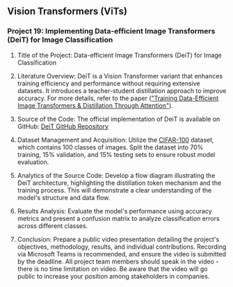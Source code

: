 ## Vision Transformers (ViTs)


### Project 19: Implementing Data-efficient Image Transformers (DeiT) for Image Classification


1. Title of the Project: 
    Data-efficient Image Transformers (DeiT) for Image Classification

2. Literature Overview: 
    DeiT is a Vision Transformer variant that enhances training efficiency
and performance without requiring extensive datasets. It introduces a teacher-student
distillation approach to improve accuracy. For more details, refer to the paper (["Training
Data-Efficient Image Transformers & Distillation Through Attention"](https://arxiv.org/abs/2012.12877)).


3. Source of the Code: 
    The official implementation of DeiT is available on GitHub: 
[DeiT GitHub Repository](https://github.com/facebookresearch/deit)

5. Dataset Management and Acquisition: 
Utilize the  [CIFAR-100](https://www.kaggle.com/datasets/fedesoriano/cifar100) dataset, which contains 100 classes of images. 
Split the dataset into 70% training, 15% validation, and 15% testing sets
to ensure robust model evaluation.

6. Analytics of the Source Code: 
Develop a flow diagram illustrating the DeiT architecture,
highlighting the distillation token mechanism and the training process. 
This will demonstrate a clear understanding of the model's structure and data flow.

7. Results Analysis: 
Evaluate the model's performance using accuracy metrics 
and present a confusion matrix to analyze classification errors across different classes.

8. Conclusion: 
Prepare a public video presentation detailing the project's objectives,
methodology, results, and individual contributions. 
Recording via Microsoft Teams is recommended, and ensure the video is submitted by the deadline. 
All project team members should speak in the video - there is no time limitation on video. 
Be aware that the video will go public to increase your position among stakeholders in companies.